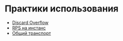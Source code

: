 # Практики использования

- [Discard Overflow](best_practices/discard-overflow.md)
- [RPS на инстанс](best_practices/rps-per-instance.md)
- [Общий транспорт](best_practices/shared-client.md)